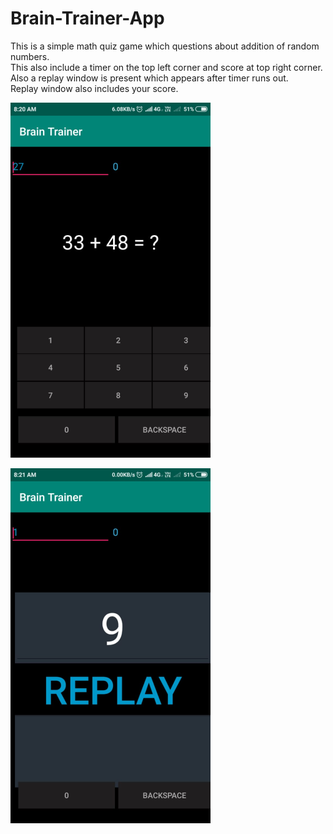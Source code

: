 # Brain-Trainer-App

This is a simple math quiz game which questions about addition of random numbers.  
This also include a timer on the top left corner and score at top right corner.  
Also a replay window is present which appears after timer runs out.  
Replay window also includes your score.  

![alt text](https://github.com/ashishjaglan/Brain-Trainer-App/blob/master/game.png)

![alt text](https://github.com/ashishjaglan/Brain-Trainer-App/blob/master/replay.png)
